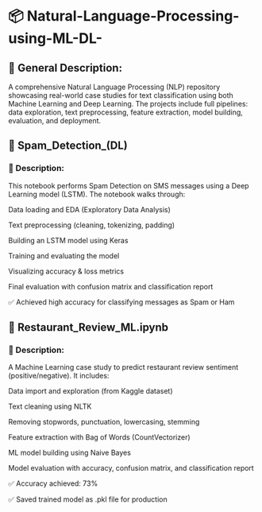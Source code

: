 # 📦 Natural-Language-Processing-using-ML-DL-
## 📌 General Description:
A comprehensive Natural Language Processing (NLP) repository showcasing real-world case studies for text classification using both Machine Learning and Deep Learning. The projects include full pipelines: data exploration, text preprocessing, feature extraction, model building, evaluation, and deployment.

## 📒 Spam_Detection_(DL)
### 📌 Description:
This notebook performs Spam Detection on SMS messages using a Deep Learning model (LSTM).
The notebook walks through:

Data loading and EDA (Exploratory Data Analysis)

Text preprocessing (cleaning, tokenizing, padding)

Building an LSTM model using Keras

Training and evaluating the model

Visualizing accuracy & loss metrics

Final evaluation with confusion matrix and classification report

✅ Achieved high accuracy for classifying messages as Spam or Ham

 ## 📄 Restaurant_Review_ML.ipynb
### 📌 Description:
A Machine Learning case study to predict restaurant review sentiment (positive/negative).
It includes:

Data import and exploration (from Kaggle dataset)

Text cleaning using NLTK

Removing stopwords, punctuation, lowercasing, stemming

Feature extraction with Bag of Words (CountVectorizer)

ML model building using Naive Bayes

Model evaluation with accuracy, confusion matrix, and classification report

✅ Accuracy achieved: 73%

✅ Saved trained model as .pkl file for production


